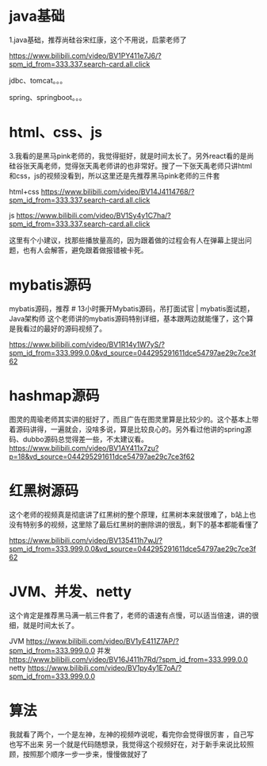 # java基础
1.java基础，推荐尚硅谷宋红康，这个不用说，启蒙老师了

https://www.bilibili.com/video/BV1PY411e7J6/?spm_id_from=333.337.search-card.all.click

jdbc、tomcat。。。

spring、springboot。。。

# html、css、js
3.我看的是黑马pink老师的，我觉得挺好，就是时间太长了。另外react看的是尚硅谷张天禹老师，觉得张天禹老师讲的也非常好。搜了一下张天禹老师只讲html和css，js的视频没看到，所以这里还是先推荐黑马pink老师的三件套

html+css https://www.bilibili.com/video/BV14J4114768/?spm_id_from=333.337.search-card.all.click

js https://www.bilibili.com/video/BV1Sy4y1C7ha/?spm_id_from=333.337.search-card.all.click

这里有个小建议，找那些播放量高的，因为跟着做的过程会有人在弹幕上提出问题，也有人会解答，避免跟着做报错被卡死。


# mybatis源码

mybatis源码，推荐 # 13小时撕开Mybatis源码，吊打面试官 | mybatis面试题，Java架构师
这个老师讲的mybatis源码特别详细，基本跟两边就能懂了，这个算是我看过的最好的源码视频了。

https://www.bilibili.com/video/BV1R14y1W7yS/?spm_id_from=333.999.0.0&vd_source=044295291611dce54797ae29c7ce3f62

# hashmap源码

图灵的周瑜老师其实讲的挺好了，而且广告在图灵里算是比较少的。这个基本上带着源码讲得，一遍就会，没啥多说，算是比较良心的。另外看过他讲的spring源码、dubbo源码总觉得差一些，不太建议看。
https://www.bilibili.com/video/BV1AY411x7zu?p=18&vd_source=044295291611dce54797ae29c7ce3f62

# 红黑树源码

这个老师的视频真是彻底讲了红黑树的整个原理，红黑树本来就很难了，b站上也没有特别多的视频，这里除了最后红黑树的删除讲的很乱，剩下的基本都能看懂了

https://www.bilibili.com/video/BV135411h7wJ/?spm_id_from=333.999.0.0&vd_source=044295291611dce54797ae29c7ce3f62

# JVM、并发、netty

这个肯定是推荐黑马满一航三件套了，老师的语速有点慢，可以适当倍速，讲的很细，就是时间太长了。

JVM https://www.bilibili.com/video/BV1yE411Z7AP/?spm_id_from=333.999.0.0
并发 https://www.bilibili.com/video/BV16J411h7Rd/?spm_id_from=333.999.0.0
netty https://www.bilibili.com/video/BV1py4y1E7oA/?spm_id_from=333.999.0.0

# 算法

我就看了两个，一个是左神，左神的视频咋说呢，看完你会觉得很厉害 ，自己写也写不出来
另一个就是代码随想录，我觉得这个视频好在，对于新手来说比较照顾，按照那个顺序一步一步来，慢慢做就好了







